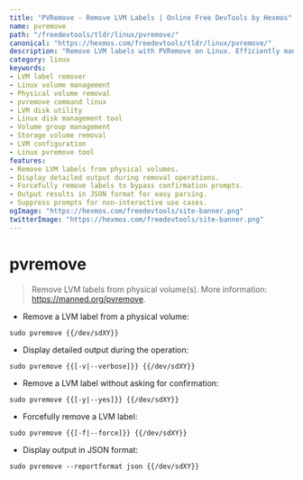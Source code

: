 ```yaml
---
title: "PVRemove - Remove LVM Labels | Online Free DevTools by Hexmos"
name: pvremove
path: "/freedevtools/tldr/linux/pvremove/"
canonical: "https://hexmos.com/freedevtools/tldr/linux/pvremove/"
description: "Remove LVM labels with PVRemove on Linux. Efficiently manage physical volumes and reclaim disk space. Free online tool, no registration required."
category: linux
keywords:
- LVM label remover
- Linux volume management
- Physical volume removal
- pvremove command linux
- LVM disk utility
- Linux disk management tool
- Volume group management
- Storage volume removal
- LVM configuration
- Linux pvremove tool
features:
- Remove LVM labels from physical volumes.
- Display detailed output during removal operations.
- Forcefully remove labels to bypass confirmation prompts.
- Output results in JSON format for easy parsing.
- Suppress prompts for non-interactive use cases.
ogImage: "https://hexmos.com/freedevtools/site-banner.png"
twitterImage: "https://hexmos.com/freedevtools/site-banner.png"
---
```


# pvremove

> Remove LVM labels from physical volume(s).
> More information: <https://manned.org/pvremove>.

- Remove a LVM label from a physical volume:

`sudo pvremove {{/dev/sdXY}}`

- Display detailed output during the operation:

`sudo pvremove {{[-v|--verbose]}} {{/dev/sdXY}}`

- Remove a LVM label without asking for confirmation:

`sudo pvremove {{[-y|--yes]}} {{/dev/sdXY}}`

- Forcefully remove a LVM label:

`sudo pvremove {{[-f|--force]}} {{/dev/sdXY}}`

- Display output in JSON format:

`sudo pvremove --reportformat json {{/dev/sdXY}}`
